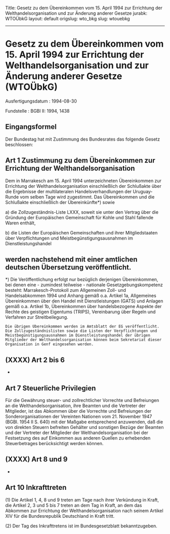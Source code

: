 Title: Gesetz zu dem Übereinkommen vom 15. April 1994 zur Errichtung der Welthandelsorganisation
  und zur Änderung anderer Gesetze
jurabk: WTOÜbkG
layout: default
origslug: wto_bkg
slug: wtouebkg

---

# Gesetz zu dem Übereinkommen vom 15. April 1994 zur Errichtung der Welthandelsorganisation und zur Änderung anderer Gesetze (WTOÜbkG)

Ausfertigungsdatum
:   1994-08-30

Fundstelle
:   BGBl II: 1994, 1438



## Eingangsformel

Der Bundestag hat mit Zustimmung des Bundesrates das folgende Gesetz
beschlossen:


## Art 1 Zustimmung zu dem Übereinkommen zur Errichtung der Welthandelsorganisation

Dem in Marrakesch am 15. April 1994 unterzeichneten Übereinkommen zur
Errichtung der Welthandelsorganisation einschließlich der Schlußakte
über die Ergebnisse der multilateralen Handelsverhandlungen der
Uruguay-Runde vom selben Tage wird zugestimmt. Das Übereinkommen und
die Schlußakte einschließlich der Übereinkünfte\*) sowie

a)  die Zollzugeständnis-Liste LXXX, soweit sie unter den Vertrag über die
    Gründung der Europäischen Gemeinschaft für Kohle und Stahl fallende
    Waren enthält,


b)  die Listen der Europäischen Gemeinschaften und ihrer Mitgliedstaaten
    über Verpflichtungen und Meistbegünstigungsausnahmen im
    Dienstleistungshandel



werden nachstehend mit einer amtlichen deutschen Übersetzung
veröffentlicht.
----------

\*) Die Veröffentlichung erfolgt nur bezüglich derjenigen Übereinkommen,
    bei denen eine - zumindest teilweise - nationale
    Gesetzgebungskompetenz besteht: Marrakesch-Protokoll zum Allgemeinen
    Zoll- und Handelsabkommen 1994 und Anhang gemäß o.a. Artikel 1a,
    Allgemeines Übereinkommen über den Handel mit Dienstleistungen (GATS)
    und Anlagen gemäß o.a. Artikel 1b, Übereinkommen über handelsbezogene
    Aspekte der Rechte des geistigen Eigentums (TRIPS), Vereinbarung über
    Regeln und Verfahren zur Streitbeilegung.

    Die übrigen Übereinkommen werden im Amtsblatt der EG veröffentlicht.
    Die Zollzugeständnislisten sowie die Listen der Verpflichtungen und
    Meistbegünstigungsausnahmen im Dienstleistungshandel der übrigen
    Mitglieder der Welthandelsorganisation können beim Sekretariat dieser
    Organisation in Genf eingesehen werden.





## (XXXX) Art 2 bis 6

-


## Art 7 Steuerliche Privilegien

Für die Gewährung steuer- und zollrechtlicher Vorrechte und
Befreiungen an die Welthandelsorganisation, ihre Beamten und die
Vertreter der Mitglieder, ist das Abkommen über die Vorrechte und
Befreiungen der Sonderorganisationen der Vereinten Nationen vom 21.
November 1947 (BGBl. 1954 II S. 640) mit der Maßgabe entsprechend
anzuwenden, daß die von direkten Steuern befreiten Gehälter und
sonstigen Bezüge der Beamten und der Vertreter der Mitglieder der
Welthandelsorganisation bei der Festsetzung des auf Einkommen aus
anderen Quellen zu erhebenden Steuerbetrages berücksichtigt werden
können.


## (XXXX) Art 8 und 9

-


## Art 10 Inkrafttreten

(1) Die Artikel 1, 4, 8 und 9 treten am Tage nach ihrer Verkündung in
Kraft, die Artikel 2, 3 und 5 bis 7 treten an dem Tag in Kraft, an dem
das Abkommen zur Errichtung der Welthandelsorganisation nach seinem
Artikel XIV für die Bundesrepublik Deutschland in Kraft tritt.

(2) Der Tag des Inkrafttretens ist im Bundesgesetzblatt
bekanntzugeben.

